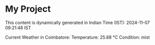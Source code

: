 # My Project

This content is dynamically generated in Indian Time (IST): 2024-11-07 09:21:48 IST


Current Weather in Coimbatore:
Temperature: 25.88 °C
Condition: mist
